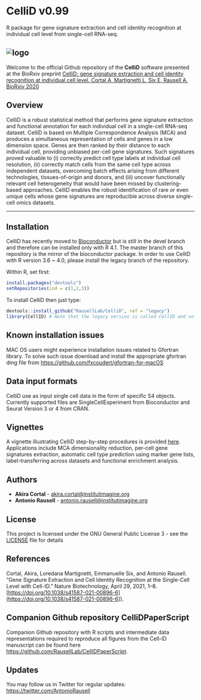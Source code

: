 # CelliD v0.99
R package for gene signature extraction and cell identity recognition at individual cell level from single-cell RNA-seq.

![logo](https://github.com/RausellLab/CelliD/blob/gh-pages/tools/sticker.png?raw=true)
----------------------------------------

Welcome to the official Github repository of the **CelliD** software presented at the BioRxiv preprint [CelliD: gene signature extraction and cell identity recognition at individual cell level. Cortal A, Martignetti L, Six E, Rausell A. BioRxiv 2020](https://www.biorxiv.org/content/10.1101/2020.07.23.215525v1)

## Overview

CelliD is a robust statistical method that performs gene signature extraction and functional annotation for each individual cell in a single-cell RNA-seq dataset. CelliD is based on Multiple Correspondence Analysis (MCA) and produces a simultaneous representation of cells and genes in a low dimension space. Genes are then ranked by their distance to each individual cell, providing unbiased per-cell gene signatures. Such signatures proved valuable to (i) correctly predict cell type labels at individual cell resolution, (ii) correctly match cells from the same cell type across independent datasets, overcoming batch effects arising from different technologies, tissues-of-origin and donors, and (iii) uncover functionally relevant cell heterogeneity that would have been missed by clustering-based approaches. CelliD enables the robust identification of rare or even unique cells whose gene signatures are reproducible across diverse single-cell omics datasets. 

----------------------------------------

## Installation

CelliD has recently moved to [Bioconductor](https://bioconductor.org/packages/devel/bioc/html/CelliD.html) but is still in the devel branch and therefore can be installed only with R 4.1. The master branch of this repository is the mirror of the bioconductor package.
In order to use CelliD with R version 3.6 ~ 4.0, please install the legacy branch of the repository. 

Within R, set first:
```r
install.packages("devtools")
setRepositories(ind = c(1,2,3))
```
To install CelliD then just type:
```r
devtools::install_github("RausellLab/CelliD", ref = "legacy")
library(CellID) # Note that the legacy version is called CellID and not CelliD
```
## Known installation issues

MAC OS users might experience installation issues related to Gfortran library. To solve such issue download and install the appropriate gfortran dmg file from https://github.com/fxcoudert/gfortran-for-macOS

## Data input formats

CelliD use as input single cell data in the form of specific S4 objects. Currently supported files are SingleCellExperiment from Bioconductor and Seurat Version 3 or 4 from CRAN.

## Vignettes

A vignette illustrating CelliD step-by-step procedures is provided [here](https://bioconductor.org/packages/devel/bioc/vignettes/CelliD/inst/doc/BioconductorVignette.html). Applications include MCA dimensionality reduction, per-cell gene signatures extraction, automatic cell type prediction using marker gene lists, label-transferring across datasets and functional enrichment analysis.

## Authors

* **Akira Cortal** - [akira.cortal@institutimagine.org](akira.cortal@institutimagine.org)
* **Antonio Rausell** -  [antonio.rausell@institutimagine.org](antonio.rausell@institutimagine.org)


## License

This project is licensed under the GNU General Public License 3 - see the [LICENSE](LICENSE) file for details

## References
Cortal, Akira, Loredana Martignetti, Emmanuelle Six, and Antonio Rausell. “Gene Signature Extraction and Cell Identity Recognition at the Single-Cell Level with Cell-ID.” Nature Biotechnology, April 29, 2021, 1–8.[https://doi.org/10.1038/s41587-021-00896-6](https://doi.org/10.1038/s41587-021-00896-6]).

## Companion Github repository CelliDPaperScript

Companion Github repository with R scripts and intermediate data representations required to reproduce all figures from the Cell-ID manuscript can be found here https://github.com/RausellLab/CellIDPaperScript.

## Updates 
You may follow us in Twitter for regular updates: https://twitter.com/AntonioRausell
